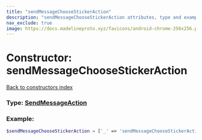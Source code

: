 ```yaml
---
title: "sendMessageChooseStickerAction"
description: "sendMessageChooseStickerAction attributes, type and example"
nav_exclude: true
image: https://docs.madelineproto.xyz/favicons/android-chrome-256x256.png
---
```

# Constructor: sendMessageChooseStickerAction  
[Back to constructors index](/API_docs/constructors/index.html)






### Type: [SendMessageAction](/API_docs/types/SendMessageAction.html)


### Example:

```php
$sendMessageChooseStickerAction = ['_' => 'sendMessageChooseStickerAction'];
```  
